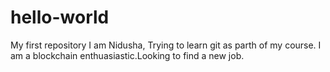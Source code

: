 # hello-world
My first repository
I am Nidusha, Trying to learn git as parth of my course.
I am a blockchain enthuasiastic.Looking to find a new job.
